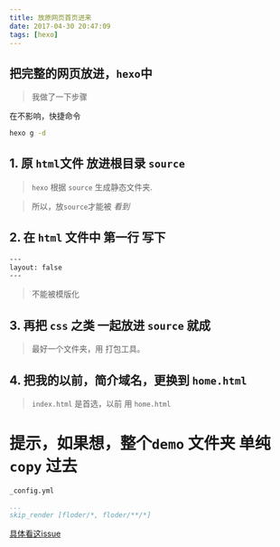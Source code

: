 ```yaml
---
title: 放原网页首页进来
date: 2017-04-30 20:47:09
tags: [hexo]
---
```


## 把完整的网页放进，``hexo``中

> 我做了一下步骤

在不影响，快捷命令

``` bash
hexo g -d
```

## 1. 原 ``html``文件 放进根目录 ``source``

> ``hexo`` 根据 ``source`` 生成静态文件夹.

> 所以，放``source``才能被 *看到*

## 2. 在 ``html`` 文件中 第一行 写下

``` html
---
layout: false
---

```

> 不能被模版化

## 3. 再把 ``css`` 之类 一起放进 ``source`` 就成

> 最好一个文件夹，用 打包工具。

## 4. 把我的以前，简介域名，更换到 ``home.html``

> ``index.html`` 是首选，以前 用 ``home.html``

# 提示，如果想，整个``demo`` 文件夹 单纯 ``copy`` 过去

``_config.yml``

``` yml
...
skip_render [floder/*, floder/**/*]

```

[具体看这issue](https://github.com/hexojs/hexo/issues/1333)
